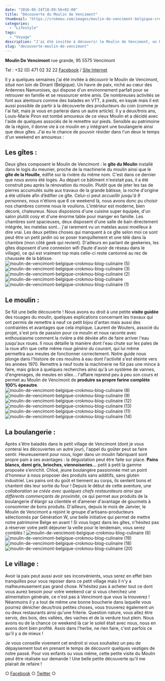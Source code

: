 ```yaml
---
date: "2016-05-24T18:09:56+02:00"
title: "Découverte du Moulin de Vencimont"
thumbnail: "https://crokmou.com/images/moulin-de-vencimont-belgique-crokmou-blog-culinaire-7-1.jpg"
categories:
  - "Lifestyle"
tags:
  - "Voyage"
description: "J'ai été invitée à découvrir le Moulin de Vencimont, un havre de paix, niché au cœur des Ardennes Namuroises, qui dispose d'un environnement parfait..."
slug: "decouverte-moulin-de-vencimont"
---
```


**Moulin De Vencimont** rue grande, 95 5575 Vencimont

Tel : +32 (0) 471 02 32 22 [Facebook](https://www.facebook.com/MoulindeVencimont) / [Site Internet](http://www.moulindevencimont.be)

Il y a quelques semaines j'ai été invitée à découvrir le Moulin de Vencimont, situé non loin de Dinant (Belgique). Un havre de paix, niché au cœur des Ardennes Namuroises, qui dispose d'un environnement parfait pour se retrouver en famille et se ressourcer entre amis. De nombreuses activités se font aux alentours comme des balades en VTT, à pieds, en kayak mais il est aussi possible de partir à la découverte des producteurs du coin (comme je l'ai fait, mais je vous en parlerai dans un autre article). Il y a deux/trois ans, Louis-Marie Piron est tombé amoureux de ce vieux Moulin et a décidé avec l'aide de quelques associés de le remettre sur pieds. Sensible au patrimoine de la région, il donne vie à ce moulin en y intégrant une boulangerie ainsi que deux gîtes. J'ai eu le chance de pouvoir résider dans l'un deux le temps d'un weekend en amoureux :

## Les gîtes :

Deux gîtes composent le Moulin de Vencimont : le **gîte du Moulin** installé dans le logis du meunier, proche de la machinerie du moulin ainsi que le **gîte de la Houille**, édifié sur la rivière du même nom. C'est dans ce dernier que nous avons été logés. Au départ ce bâtiment n'existait pas, il a été construit peu après la rénovation du moulin. Plutôt que de jeter les tas de pierres accumulés suite aux travaux de la grande bâtisse, la roche d'origine a été utilisée afin d’édifier ce gîte. Celui-ci peut _accueillir jusqu'à 9 personnes_, nous n'étions que 6 ce weekend là, nous avons donc pu choisir nos chambres comme nous le voulions. L'intérieur est moderne, bien décoré, chaleureux. Nous disposions d'une cuisine super équipée, d'un salon plutôt cosy et d'une énorme table pour manger en famille. Les chambres sont spacieuses, deux disposent d'une salle de bain directement intégrée, les matelas sont... j'ai rarement vu un matelas aussi moelleux à dire vrai. Les deux petites choses qui manquent à ce gîte selon moi ce sont peut être un petit jardin où se poser tranquillement et une télé dans la chambre (mon côté geek qui revient). D'ailleurs en parlant de geekeries, les gîtes disposent d'une connexion wifi (faute d'avoir de réseau dans le village), ce qui est vraiment top mais celle-ci reste cantonné au rez de chaussée de la bâtisse. ![moulin-de-vencimont-belgique-crokmou-blog-culinaire (5)](https://crokmou.com/images/moulin-de-vencimont-belgique-crokmou-blog-culinaire-5.jpg) ![moulin-de-vencimont-belgique-crokmou-blog-culinaire (3)](https://crokmou.com/images/moulin-de-vencimont-belgique-crokmou-blog-culinaire-3.jpg) ![moulin-de-vencimont-belgique-crokmou-blog-culinaire (2)](https://crokmou.com/images/moulin-de-vencimont-belgique-crokmou-blog-culinaire-2.jpg) ![moulin-de-vencimont-belgique-crokmou-blog-culinaire](https://crokmou.com/images/moulin-de-vencimont-belgique-crokmou-blog-culinaire.jpg) ![moulin-de-vencimont-belgique-crokmou-blog-culinaire (1)](https://crokmou.com/images/moulin-de-vencimont-belgique-crokmou-blog-culinaire-1.jpg)

## Le moulin :

Se fût une belle découverte ! Nous avons eu droit à une petite **visite guidée** des rouages du moulin, quelques explications concernant les travaux qui ont permis de remettre à neuf ce petit bijou d'antan mais aussi des contraintes et avantages que cela implique. Laurent de Wouters, associé du projet, s'est pris de passion pour ce moulin et nous raconte avec enthousiasme comment la rivière a été déviée afin de faire arriver l'eau jusqu'aux roues. Il nous détaille la manière dont l'eau chute sur les pales de la roue afin que cette même _roue génère du courant_, qui lui même permettra aux meules de fonctionner correctement. Notre guide nous plonge dans l'histoire de ces moulins à eau dont l'activité s'est éteinte vers les années 1970\. Remettre à neuf toute la machinerie ne fût pas une mince à faire, mais grâce à quelques recherches ainsi qu'à un système de vannes, d'engrenages, de meules en silex... l'affaire reprend peu à peu son cours et permet au Moulin de Vencimont de **produire sa propre farine complète 100% épeautre**. ![moulin-de-vencimont-belgique-crokmou-blog-culinaire (8)](https://crokmou.com/images/moulin-de-vencimont-belgique-crokmou-blog-culinaire-8.jpg) ![moulin-de-vencimont-belgique-crokmou-blog-culinaire (9)](https://crokmou.com/images/moulin-de-vencimont-belgique-crokmou-blog-culinaire-9.jpg) ![moulin-de-vencimont-belgique-crokmou-blog-culinaire (12)](https://crokmou.com/images/moulin-de-vencimont-belgique-crokmou-blog-culinaire-12.jpg) ![moulin-de-vencimont-belgique-crokmou-blog-culinaire (13)](https://crokmou.com/images/moulin-de-vencimont-belgique-crokmou-blog-culinaire-13.jpg) ![moulin-de-vencimont-belgique-crokmou-blog-culinaire (11)](https://crokmou.com/images/moulin-de-vencimont-belgique-crokmou-blog-culinaire-11.jpg) ![moulin-de-vencimont-belgique-crokmou-blog-culinaire (14)](https://crokmou.com/images/moulin-de-vencimont-belgique-crokmou-blog-culinaire-14.jpg)

## La boulangerie :

Après s'être baladés dans le petit village de Vencimont (dont je vous conterai les découvertes un autre jour), l'appel du goûter peut se faire sentir. Heureusement pour nous, loger dans un moulin fabriquant sont propre pain à ses avantages : la dégustation peut être faite sur place. **Pains blancs, demi gris, brioches, viennoiseries...** petit à petit la gamme proposée s’enrichit. Chloé, jeune boulangère passionnée met un point d'honneur à nous proposer des produits sans additifs, sans gluten industriel. Les pains ont du goût et tiennent au corps, ils sentent bons et chantent dès leur sortie du four ! Depuis le début de cette aventure, une _collaboration se créée avec quelques chefs restaurateurs_ _ainsi que différents commerçants de proximité_, ce qui permet aux produits de la boulangerie d'élargir sa clientèle et d’amener d'avantage de gourmets à consommer de bons produits. D'ailleurs, depuis le mois de Janvier, le Moulin de Vencimont a rejoint le groupe d'artisans-producteurs sélectionnés par Génération W, une belle initiative qui permet de mettre notre patrimoine Belge en avant ! Si vous logez dans les gîtes, n'hésitez pas à réserver votre petit déjeuner la veille pour le lendemain, vous serez comblés ! ![moulin-de-vencimont-belgique-crokmou-blog-culinaire (6)](https://crokmou.com/images/moulin-de-vencimont-belgique-crokmou-blog-culinaire-6.jpg) ![moulin-de-vencimont-belgique-crokmou-blog-culinaire (19)](https://crokmou.com/images/moulin-de-vencimont-belgique-crokmou-blog-culinaire-19.jpg) ![moulin-de-vencimont-belgique-crokmou-blog-culinaire (18)](https://crokmou.com/images/moulin-de-vencimont-belgique-crokmou-blog-culinaire-18.jpg)![moulin-de-vencimont-belgique-crokmou-blog-culinaire (20)](https://crokmou.com/images/moulin-de-vencimont-belgique-crokmou-blog-culinaire-20.jpg)

## Le village :

Avoir la paix peut aussi avoir ses inconvénients, vous serez en effet bien tranquilles pour vous reposer dans ce petit village mais il n'y a malheureusement pas grand chose. N'hésitez pas à acheter tout ce dont vous aurez besoin pour votre weekend car si vous cherchez une alimentation générale, ce n'est pas à Vencimont que vous la trouverez ! Néanmoins il y a tout de même une bonne boucherie dans laquelle vous pourrez dénicher deux/trois petites choses, vous trouverez également un ou deux restaurants ainsi qu'une friterie. Question nature, vous allez être servis, des bois, des vallées, des vaches et de la verdure tout plein. Nous avons eu de la chance ce weekend là car le soleil était avec nous, nous en avons dont bien profité. Assis dans l'herbe, ne rien faire, c'est parfois ce qu'il y a de mieux !

Je vous conseille vivement cet endroit si vous souhaitez un peu de dépaysement tout en prenant le temps de découvrir quelques vestiges de notre passé. Pour vos enfants ou vous même, cette petite visite du Moulin peut être réalisée sur demande ! Une belle petite découverte qu'il me plairait de refaire !

○ [Facebook](https://www.facebook.com/crokmou.blog) ○ [Twitter](https://twitter.com/Crokmou) ○